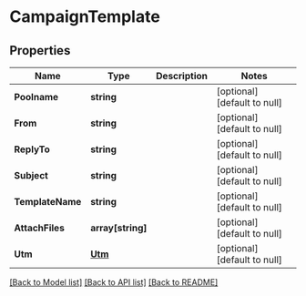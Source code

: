 # CampaignTemplate

## Properties
Name | Type | Description | Notes
------------ | ------------- | ------------- | -------------
**Poolname** | **string** |  | [optional] [default to null]
**From** | **string** |  | [optional] [default to null]
**ReplyTo** | **string** |  | [optional] [default to null]
**Subject** | **string** |  | [optional] [default to null]
**TemplateName** | **string** |  | [optional] [default to null]
**AttachFiles** | **array[string]** |  | [optional] [default to null]
**Utm** | [**Utm**](Utm.md) |  | [optional] [default to null]

[[Back to Model list]](../README.md#documentation-for-models) [[Back to API list]](../README.md#documentation-for-api-endpoints) [[Back to README]](../README.md)


